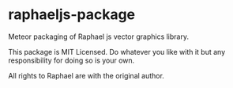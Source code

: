 raphaeljs-package
================

Meteor packaging of Raphael js vector graphics library.

This package is MIT Licensed. Do whatever you like with it but any responsibility for doing so is your own.

All rights to Raphael are with the original author.